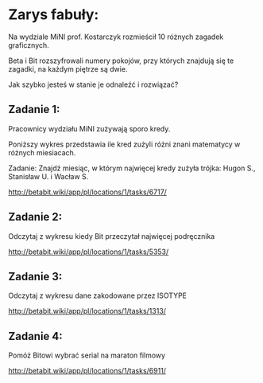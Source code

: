 # Zarys fabuły: 

Na wydziale MiNI prof. Kostarczyk rozmieścił 10 różnych zagadek graficznych. 

Beta i Bit rozszyfrowali numery pokojów, przy których znajdują się te zagadki, na każdym piętrze są dwie.

Jak szybko jesteś w stanie je odnaleźć i rozwiązać?

## Zadanie 1:

Pracownicy wydziału MiNI zużywają sporo kredy. 

Poniższy wykres przedstawia ile kred zużyli różni znani matematycy w różnych miesiacach.

Zadanie: Znajdź miesiąc, w którym najwięcej kredy zużyła trójka: Hugon S., Stanisław U. i Wacław S.

http://betabit.wiki/app/pl/locations/1/tasks/6717/

## Zadanie 2:

Odczytaj z wykresu kiedy Bit przeczytał najwięcej podręcznika

http://betabit.wiki/app/pl/locations/1/tasks/5353/


## Zadanie 3:

Odczytaj z wykresu dane zakodowane przez ISOTYPE

http://betabit.wiki/app/pl/locations/1/tasks/1313/


## Zadanie 4:

Pomóż Bitowi wybrać serial na maraton filmowy

http://betabit.wiki/app/pl/locations/1/tasks/6911/

